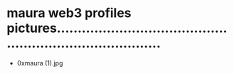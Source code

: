 # maura web3 profiles pictures..............................................................................
- 0xmaura (1).jpg
